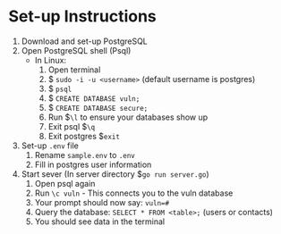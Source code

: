# Set-up Instructions
1. Download and set-up PostgreSQL
2. Open PostgreSQL shell (Psql)
   - In Linux:
      1. Open terminal
      2. $ `sudo -i -u <username>` (default username is postgres)
      3. $ `psql`
      4. $ `CREATE DATABASE vuln;`
      5. $ `CREATE DATABASE secure;`
      6. Run $`\l` to ensure your databases show up
      7. Exit psql $`\q`
      8. Exit postgres $`exit`
3. Set-up `.env` file
    1. Rename `sample.env` to `.env`
    2. Fill in postgres user information
4. Start sever (In server directory $`go run server.go`)
    1. Open psql again
    2. Run `\c vuln` - This connects you to the vuln database
    3. Your prompt should now say: `vuln=# `
    4. Query the database: `SELECT * FROM <table>;` (users or contacts)
    5. You should see data in the terminal